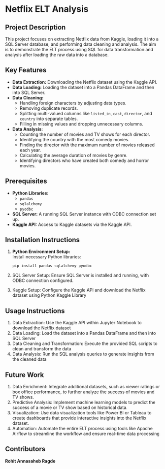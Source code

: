# Netflix ELT Analysis 

## Project Description
This project focuses on extracting Netflix data from Kaggle, loading it into a SQL Server database, and performing data cleaning and analysis. The aim is to demonstrate the ELT process using SQL for data transformation and analysis after loading the raw data into a database.

## Key Features
- **Data Extraction:** Downloading the Netflix dataset using the Kaggle API.
- **Data Loading:** Loading the dataset into a Pandas DataFrame and then into SQL Server.
- **Data Cleaning:**
  - Handling foreign characters by adjusting data types.
  - Removing duplicate records.
  - Splitting multi-valued columns like `listed_in`, `cast`, `director`, and `country` into separate tables.
  - Filling in missing values and dropping unnecessary columns.
- **Data Analysis:**
  - Counting the number of movies and TV shows for each director.
  - Identifying the country with the most comedy movies.
  - Finding the director with the maximum number of movies released each year.
  - Calculating the average duration of movies by genre.
  - Identifying directors who have created both comedy and horror movies.

## Prerequisites
- **Python Libraries:**
  - `pandas`
  - `sqlalchemy`
  - `pyodbc`
- **SQL Server:** A running SQL Server instance with ODBC connection set up.
- **Kaggle API:** Access to Kaggle datasets via the Kaggle API.

## Installation Instructions
1. **Python Environment Setup:**  
   Install necessary Python libraries:
   ```bash
   pip install pandas sqlalchemy pyodbc

2.  SQL Server Setup: Ensure SQL Server is installed and running, with ODBC connection configured.

3. Kaggle Setup: Configure the Kaggle API and download the Netflix dataset using Python Kaggle Library

## Usage Instructions

1. Data Extraction: Use the Kaggle API within Jupyter Notebook to download the Netflix dataset
2. Data Loading: Load the dataset into a Pandas DataFrame and then into SQL Server
3. Data Cleaning and Transformation: Execute the provided SQL scripts to clean and transform the data
4. Data Analysis: Run the SQL analysis queries to generate insights from the cleaned data

## Future Work
1. Data Enrichment: Integrate additional datasets, such as viewer ratings or box office performance, to further analyze the success of movies and TV shows.
2. Predictive Analysis: Implement machine learning models to predict the success of a movie or TV show based on historical data.
3. Visualization: Use data visualization tools like Power BI or Tableau to create dashboards that provide interactive insights into the Netflix dataset.
4. Automation: Automate the entire ELT process using tools like Apache Airflow to streamline the workflow and ensure real-time data processing

## Contributors
**Rohit Annasaheb Ragde**


